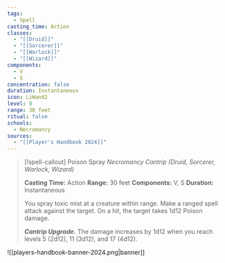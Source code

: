```yaml
---
tags:
  - Spell
casting_time: Action
classes:
  - "[[Druid]]"
  - "[[Sorcerer]]"
  - "[[Warlock]]"
  - "[[Wizard]]"
components:
  - V
  - S
concentration: false
duration: Instantaneous
icon: LiWand2
level: 0
range: 30 feet
ritual: false
schools:
  - Necromancy
sources: 
  - "[[Player's Handbook 2024]]"
---
```

>[!spell-callout] Poison Spray
>_Necromancy Cantrip (Druid, Sorcerer, Warlock, Wizard)_
>
>**Casting Time:** Action
>**Range:** 30 feet
>**Components:** V, S
>**Duration:** Instantaneous
>
>You spray toxic mist at a creature within range. Make a ranged spell attack against the target. On a hit, the target takes 1d12 Poison damage.
>
>**_Cantrip Upgrade._** The damage increases by 1d12 when you reach levels 5 (2d12), 11 (3d12), and 17 (4d12).


![[players-handbook-banner-2024.png|banner]]